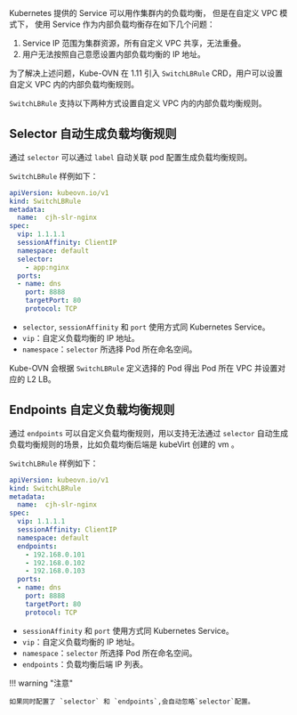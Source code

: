 
Kubernetes 提供的 Service 可以用作集群内的负载均衡， 但是在自定义 VPC 模式下， 使用 Service 作为内部负载均衡存在如下几个问题：

1. Service IP 范围为集群资源，所有自定义 VPC 共享，无法重叠。
2. 用户无法按照自己意愿设置内部负载均衡的 IP 地址。

为了解决上述问题，Kube-OVN 在 1.11 引入 `SwitchLBRule` CRD，用户可以设置自定义 VPC 内的内部负载均衡规则。

`SwitchLBRule` 支持以下两种方式设置自定义 VPC 内的内部负载均衡规则。

## Selector 自动生成负载均衡规则

通过 `selector` 可以通过 `label` 自动关联 pod 配置生成负载均衡规则。

`SwitchLBRule` 样例如下：

```yaml linenums="1"
apiVersion: kubeovn.io/v1
kind: SwitchLBRule
metadata:
  name:  cjh-slr-nginx
spec:
  vip: 1.1.1.1
  sessionAffinity: ClientIP
  namespace: default
  selector:
    - app:nginx
  ports:
  - name: dns
    port: 8888
    targetPort: 80
    protocol: TCP
```

- `selector`, `sessionAffinity` 和 `port` 使用方式同 Kubernetes Service。
- `vip`：自定义负载均衡的 IP 地址。
- `namespace`：`selector` 所选择 Pod 所在命名空间。

Kube-OVN 会根据 `SwitchLBRule` 定义选择的 Pod 得出 Pod 所在 VPC 并设置对应的 L2 LB。

## Endpoints 自定义负载均衡规则

通过 `endpoints` 可以自定义负载均衡规则，用以支持无法通过 `selector` 自动生成负载均衡规则的场景，比如负载均衡后端是 kubeVirt 创建的 vm 。

`SwitchLBRule` 样例如下：

```yaml linenums="1"
apiVersion: kubeovn.io/v1
kind: SwitchLBRule
metadata:
  name:  cjh-slr-nginx
spec:
  vip: 1.1.1.1
  sessionAffinity: ClientIP
  namespace: default
  endpoints:
    - 192.168.0.101
    - 192.168.0.102
    - 192.168.0.103
  ports:
  - name: dns
    port: 8888
    targetPort: 80
    protocol: TCP
```

- `sessionAffinity` 和 `port` 使用方式同 Kubernetes Service。
- `vip`：自定义负载均衡的 IP 地址。
- `namespace`：`selector` 所选择 Pod 所在命名空间。
- `endpoints`：负载均衡后端 IP 列表。

!!! warning "注意"

    如果同时配置了 `selector` 和 `endpoints`,会自动忽略`selector`配置。